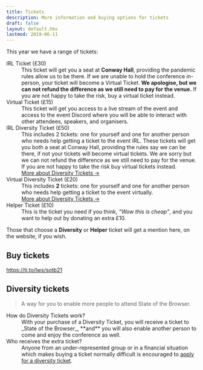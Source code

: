 ```yaml
---
title: Tickets
description: More information and buying options for tickets
draft: false
layout: default.hbs
lastmod: 2019-06-11
---
```



This year we have a range of tickets:

<dl>
  <dt>IRL Ticket (£30)</dt>
  <dd>This ticket will get you a seat at <strong>Conway Hall</strong>, providing the pandemic rules allow us to be there. If we are unable to hold the conference in-person, your ticket will become a Virtual Ticket. <strong>We apologise, but we can not refund the difference as we still need to pay for the venue.</strong> If you are not happy to take the risk, buy a virtual ticket instead.</dd>
  <dt>Virtual Ticket (£15)</dd>
  <dd>This ticket will get you access to a live stream of the event and access to the event Discord where you will be able to interact with other attendees, speakers, and organisers.</dd>
  <dt>IRL Diversity Ticket (£50)</dt>
  <dd>This includes 2 tickets: one for yourself and one for another person who needs help getting a ticket to the event IRL. These tickets will get you both a seat at Conway Hall, providing the rules say we can be there, if not your tickets will become virtual tickets. We are sorry but we can not refund the difference as we still need to pay for the venue. If you are not happy to take the risk buy virtual tickets instead.<br><a href="#diversity-tickets">More about Diversity Tickets →</a></dd>
  <dt>Virtual Diversity Ticket (£20)</dt>
  <dd>This includes <strong>2</strong> tickets: one for yourself and one for another person who needs help getting a ticket to the event virtually.<br><a href="#diversity-tickets">More about Diversity Tickets →</a></dd>
  <dt>Helper Ticket (£10)</dt>
  <dd>This is the ticket you need if you think, <em><q>Wow this is cheap</q></em>, and you want to help out by donating an extra £10.</dd>
</dl>

Those that choose a **Diversity** or **Helper** ticket will get a mention here, on the website, if you wish.

## Buy tickets

https://ti.to/lws/sotb21

## Diversity tickets

> A way for you to enable more people to attend State of the Browser.

<dl>
  <dt>How do Diversity Tickets work?</dt>
  <dd>With your purchase of a Diversity Ticket, you will receive a ticket to _State of the Browser_, **and** you will also enable another person to come and enjoy the conference as well.</dd>
  <dt>Who receives the extra ticket?</dt>
  <dd>Anyone from an under-represented group or in a financial situation which makes buying a ticket normally difficult is encouraged to <a href="https://docs.google.com/forms/d/e/1FAIpQLSd767T4I7HY7p9v_1NODUhts3xhNoL0QtGNO5BveYp8ruyKFg/viewform?usp=sf_link" title="Apply for a Diversity Ticket" rel="nofollow external">apply for a diversity ticket</a>.
</dl>
